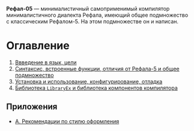 **Рефал-05** — минималистичный самоприменимый компилятор минималистичного
диалекта Рефала, имеющий общее подмножество с классическим Рефалом-5.
На этом подмножестве он и написан.

Оглавление
==========
1. [Ввведение в язык, цели][1]
2. [Синтаксис, встроенные функции, отличия от Рефала-5 и общее подмножество][2]
3. [Установка и использование, конфигурирование, отладка][3]
4. [Библиотека `LibraryEx` и библиотека компонентов компилятора][4]


Приложения
----------
* [А. Рекомендации по стилю оформления][A]


[1]: 1-intro.md
[2]: 2-syntax.md
[3]: 3-install-and-usage.md
[4]: 4-libraryex-components.md
[A]: A-style-guide.md
